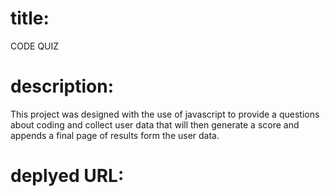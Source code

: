 # title: 

CODE QUIZ

# description: 

  This project was designed with the use of javascript to provide a questions about coding and collect user data 
  that will then generate a score and appends a final page of results form the user data.
  
 # deplyed URL: 
 
 
 
 
